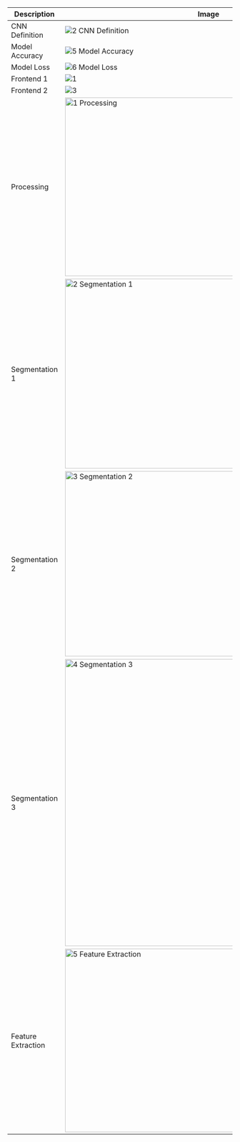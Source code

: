 | **Description** | **Image** |
|---|---|
| CNN Definition | ![2  CNN Definition](https://github.com/user-attachments/assets/29d8ed48-b7e9-47fc-8fea-51c294ca7ffb) |
| Model Accuracy | ![5  Model Accuracy](https://github.com/user-attachments/assets/ab217aec-f18a-4131-bb82-819a4ceb9b56) |
| Model Loss | ![6  Model Loss](https://github.com/user-attachments/assets/63560d83-3313-49b8-b8fa-4fb4ca6521a3) |
| Frontend 1 | ![1](https://github.com/user-attachments/assets/cf8ccfb8-81b0-497c-8d1c-a681888866cb) |
| Frontend 2 | ![3](https://github.com/user-attachments/assets/f5e44709-5abf-4813-b712-22b249b087da) |
| Processing | <img width="400" alt="1  Processing" src="https://github.com/user-attachments/assets/200d99e2-0e53-4a95-a328-cb57e5bf91f1"> |
| Segmentation 1 | <img width="425" alt="2  Segmentation 1" src="https://github.com/user-attachments/assets/16d19e2e-cb1f-4010-b6fb-55247def8c0a"> |
| Segmentation 2 | <img width="415" alt="3  Segmentation 2" src="https://github.com/user-attachments/assets/80ee8197-dc08-4f27-9729-bced7a2026b2"> |
| Segmentation 3 | <img width="643" alt="4  Segmentation 3" src="https://github.com/user-attachments/assets/399e74e0-d89a-438a-a337-1c8a35121181"> |
| Feature Extraction | <img width="411" alt="5  Feature Extraction" src="https://github.com/user-attachments/assets/954c8c4f-2e9a-4453-a084-b43609861470"> |
